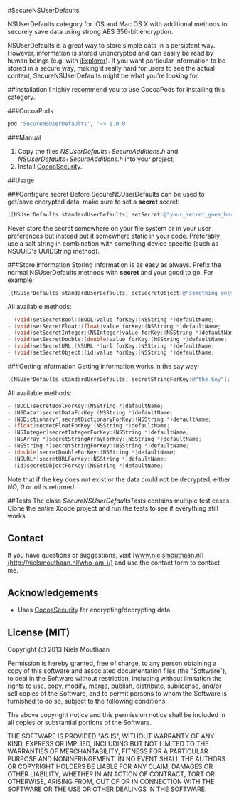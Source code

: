 #SecureNSUserDefaults

NSUserDefaults category for iOS and Mac OS X with additional methods to securely save data using strong AES 356-bit encryption.

NSUserDefaults is a great way to store simple data in a persistent way. However, information is stored unencrypted and can easily be read by human beings (e.g. with [iExplorer](http://www.macroplant.com/iexplorer/)). If you want particular information to be stored in a secure way, making it really hard for users to see the actual content, SecureNSUserDefaults might be what you're looking for.

##Installation
I highly recommend you to use CocoaPods for installing this category.

###CocoaPods

```ruby
pod 'SecureNSUserDefaults', '~> 1.0.0'
```

###Manual
1. Copy the files *NSUserDefaults+SecureAdditions.h* and *NSUserDefaults+SecureAdditions.h* into your project;
2. Install [CocoaSecurity](https://github.com/kelp404/CocoaSecurity).

##Usage

###Configure secret
Before SecureNSUserDefaults can be used to get/save encrypted data, make sure to set a **secret** secret:

```objective-c
[[NSUserDefaults standardUserDefaults] setSecret:@"your_secret_goes_here"];
```

Never store the secret somewhere on your file system or in your user preferences but instead put it somewhere static in your code. Preferably use a salt string in combination with something device specific (such as NSUUID's UUIDString method).

###Store information
Storing information is as easy as always. Prefix the normal NSUserDefaults methods with **secret** and your good to go. For example:

```objective-c
[[NSUserDefaults standardUserDefaults] setSecretObject:@"something_only_you_may_know" forKey:@"the_key"];
```

All available methods:
```objective-c
- (void)setSecretBool:(BOOL)value forKey:(NSString *)defaultName;
- (void)setSecretFloat:(float)value forKey:(NSString *)defaultName;
- (void)setSecretInteger:(NSInteger)value forKey:(NSString *)defaultName;
- (void)setSecretDouble:(double)value forKey:(NSString *)defaultName;
- (void)setSecretURL:(NSURL *)url forKey:(NSString *)defaultName;
- (void)setSecretObject:(id)value forKey:(NSString *)defaultName;
```

###Getting information
Getting information works in the say way:

```objective-c
[[NSUserDefaults standardUserDefaults] secretStringForKey:@"the_key"];
```

All available methods:
```objective-c
- (BOOL)secretBoolForKey:(NSString *)defaultName;
- (NSData*)secretDataForKey:(NSString *)defaultName;
- (NSDictionary*)secretDictionaryForKey:(NSString *)defaultName;
- (float)secretFloatForKey:(NSString *)defaultName;
- (NSInteger)secretIntegerForKey:(NSString *)defaultName;
- (NSArray *)secretStringArrayForKey:(NSString *)defaultName;
- (NSString *)secretStringForKey:(NSString *)defaultName;
- (double)secretDoubleForKey:(NSString *)defaultName;
- (NSURL*)secretURLForKey:(NSString *)defaultName;
- (id)secretObjectForKey:(NSString *)defaultName;
```

Note that if the key does not exist or the data could not be decrypted, either *NO*, *0* or *nil* is returned.

##Tests
The class *SecureNSUserDefaultsTests* contains multiple test cases. Clone the entire Xcode project and run the tests to see if everything still works.

## Contact

If you have questions or suggestions, visit [www.nielsmouthaan.nl](http://nielsmouthaan.nl/who-am-i/) and use the contact form to contact me.

## Acknowledgements
* Uses [CocoaSecurity](https://github.com/kelp404/CocoaSecurity) for encrypting/decrypting data.

## License (MIT)
Copyright (c) 2013 Niels Mouthaan

Permission is hereby granted, free of charge, to any person obtaining a copy
of this software and associated documentation files (the "Software"), to deal
in the Software without restriction, including without limitation the rights
to use, copy, modify, merge, publish, distribute, sublicense, and/or sell
copies of the Software, and to permit persons to whom the Software is
furnished to do so, subject to the following conditions:

The above copyright notice and this permission notice shall be included in
all copies or substantial portions of the Software.

THE SOFTWARE IS PROVIDED "AS IS", WITHOUT WARRANTY OF ANY KIND, EXPRESS OR
IMPLIED, INCLUDING BUT NOT LIMITED TO THE WARRANTIES OF MERCHANTABILITY,
FITNESS FOR A PARTICULAR PURPOSE AND NONINFRINGEMENT. IN NO EVENT SHALL THE
AUTHORS OR COPYRIGHT HOLDERS BE LIABLE FOR ANY CLAIM, DAMAGES OR OTHER
LIABILITY, WHETHER IN AN ACTION OF CONTRACT, TORT OR OTHERWISE, ARISING FROM,
OUT OF OR IN CONNECTION WITH THE SOFTWARE OR THE USE OR OTHER DEALINGS IN
THE SOFTWARE.



